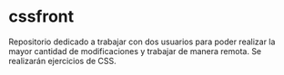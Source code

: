 # cssfront
Repositorio dedicado a trabajar con dos usuarios para poder realizar la mayor cantidad de modificaciones y trabajar de manera remota. Se realizarán ejercicios de CSS.

